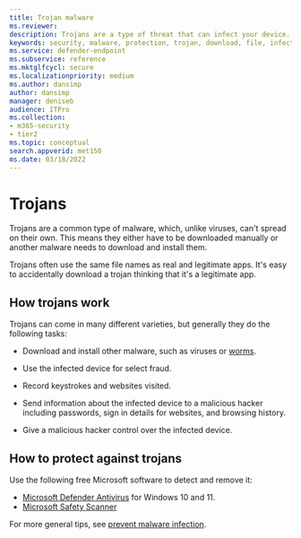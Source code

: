 ```yaml
---
title: Trojan malware
ms.reviewer: 
description: Trojans are a type of threat that can infect your device. This article describes how trojans work and how to remove them. 
keywords: security, malware, protection, trojan, download, file, infection, trojans, virus, protection, cleanup, removal, antimalware, antivirus, WDSI, MMPC, Microsoft Malware Protection Center, malware types
ms.service: defender-endpoint
ms.subservice: reference
ms.mktglfcycl: secure
ms.localizationpriority: medium
ms.author: dansimp
author: dansimp
manager: deniseb
audience: ITPro
ms.collection: 
- m365-security
- tier2
ms.topic: conceptual
search.appverid: met150
ms.date: 03/18/2022
---
```


# Trojans

Trojans are a common type of malware, which, unlike viruses, can't spread on their own. This means they either have to be downloaded manually or another malware needs to download and install them.

Trojans often use the same file names as real and legitimate apps. It's easy to accidentally download a trojan thinking that it's a legitimate app.

## How trojans work

Trojans can come in many different varieties, but generally they do the following tasks:

- Download and install other malware, such as viruses or [worms](worms-malware.md).

- Use the infected device for select fraud.

- Record keystrokes and websites visited.

- Send information about the infected device to a malicious hacker including passwords, sign in details for websites, and browsing history.

- Give a malicious hacker control over the infected device.

## How to protect against trojans

Use the following free Microsoft software to detect and remove it:

- [Microsoft Defender Antivirus](../microsoft-defender-antivirus-windows.md) for Windows 10 and 11.
- [Microsoft Safety Scanner](../safety-scanner-download.md)

For more general tips, see [prevent malware infection](prevent-malware-infection.md).